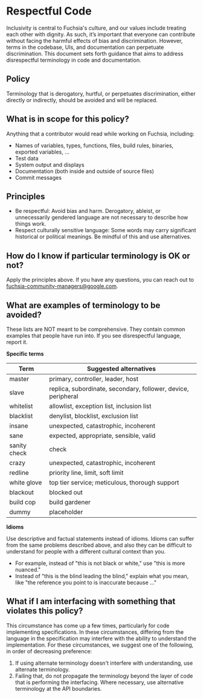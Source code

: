 # Respectful Code

Inclusivity is central to Fuchsia's culture, and our values include treating
each other with dignity. As such, it’s important that everyone can contribute
without facing the harmful effects of bias and discrimination. However, terms
in the codebase, UIs, and documentation can perpetuate discrimination.
This document sets forth guidance that aims to address disrespectful
terminology in code and documentation.

## Policy

Terminology that is derogatory, hurtful, or perpetuates discrimination, either
directly or indirectly, should be avoided and will be replaced.

## What is in scope for this policy?

Anything that a contributor would read while working on Fuchsia, including:

- Names of variables, types, functions, files, build rules, binaries, exported
  variables, ...
- Test data
- System output and displays
- Documentation (both inside and outside of source files)
- Commit messages

## Principles

- Be respectful: Avoid bias and harm. Derogatory, ableist, or unnecessarily
  gendered language are not necessary to describe how things work.
- Respect culturally sensitive language: Some words may carry significant
  historical or political meanings. Be mindful of this and use
  alternatives.

## How do I know if particular terminology is OK or not?

Apply the principles above. If you have any questions, you can reach out to
fuchsia-community-managers@google.com.

## What are examples of terminology to be avoided?

These lists are NOT meant to be comprehensive. They contain common examples
that people have run into. If you see disrespectful language, report it.

**Specific terms**

| Term        | Suggested alternatives                                        |
| ----------  | ------------------------------------------------------------- |
| master      | primary, controller, leader, host                             |
| slave       | replica, subordinate, secondary, follower, device, peripheral |
| whitelist   | allowlist, exception list, inclusion list                     |
| blacklist   | denylist, blocklist, exclusion list                           |
| insane      | unexpected, catastrophic, incoherent                          |
| sane        | expected, appropriate, sensible, valid                        |
| sanity check| check                                                         |
| crazy       | unexpected, catastrophic, incoherent                          |
| redline     | priority line, limit, soft limit                              |
| white glove | top tier service; meticulous, thorough support                |
| blackout    | blocked out                                                   |
| build cop   | build gardener                                                |
| dummy       | placeholder                                                   |

**Idioms**

Use descriptive and factual statements instead of idioms. Idioms can suffer
from the same problems described above, and also they can be difficult to
understand for people with a different cultural context than you.

* For example, instead of "this is not black or white," use "this is more
  nuanced."
* Instead of "this is the blind leading the blind," explain what you mean, like
  "the reference you point to is inaccurate because ..."

## What if I am interfacing with something that violates this policy?

This circumstance has come up a few times, particularly for code implementing
specifications. In these circumstances, differing from the language in the
specification may interfere with the ability to understand the implementation.
For these circumstances, we suggest one of the following, in order of decreasing
preference:

1. If using alternate terminology doesn't interfere with understanding, use
   alternate terminology.
2. Failing that, do not propagate the terminology beyond the layer of code that
   is performing the interfacing. Where necessary, use alternative terminology
   at the API boundaries.
